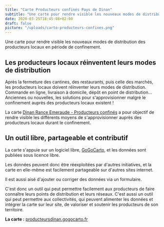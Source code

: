 ```yaml
---
title: "Carte Producteurs confinés Pays de Dinan"
subtitle: "Une carte pour rendre visible les nouveaux modes de distribution des producteurs locaux en période de confinement"
date: 2020-03-25T18:45:08+02:00
draft: false
picture: "/uploads/carto-producteurs-confines.png"
---
```


Une carte pour rendre visible les nouveaux modes de distribution des producteurs locaux en période de confinement.

<!--more-->

## Les producteurs locaux réinventent leurs modes de distribution

Après la fermeture des cantines, des restaurants, puis celle des marchés, les producteurs locaux doivent réinventer leurs modes de distribution. Commande en ligne, livraison à domicile, dépôt en point de distribution... Anciennes ou nouvelles, les solutions pour s'approvisionner malgré le confinement auprès des producteurs locaux existent !

La carte [Dinan Rance Emeraude - Producteurs confinés](https://producteursdinan.gogocarto.fr) a pour objectif de rendre visible les différents moyens de s'approvisionner auprès des producteurs locaux durant le confinement.

## Un outil libre, partageable et contributif

La carte s'appuie sur un logiciel libre, [GoGoCarto](https://www.gogocarto.fr), et les données sont publiées sous licence libre.

Les données peuvent donc être réexploitées par d'autres initiatives, et la carte en elle-même est facilement partageable sur d'autres sites internet.

Il est aussi aisé d'ajouter ou corriger des données via un formulaire.

C'est donc un outil qui peut permettre facilement aux producteurs de faire connaître leurs points de distribution et leurs réseaux. C'est aussi un outil qui peut permettre aux collectivités, qui peuvent alimenter les données et intégrer la carte sur leur site, de valoriser et soutenir les producteurs de son territoire.



**La carte :** [producteursdinan.gogocarto.fr](https://producteursdinan.gogocarto.fr)